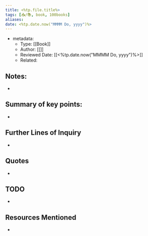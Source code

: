 ```yaml
---
title: <%tp.file.title%>
tags: [📥️/📚️, book, 100books]
aliases:  
date: <%tp.date.now("MMMM Do, yyyy")%>
---
```


- metadata:
	- Type: [[Book]]
	- Author: [[]]
	- Reviewed Date: [[<%tp.date.now("MMMM Do, yyyy")%>]]
	- Related: 



## Notes:

- 

## Summary of key points:

-

## Further Lines of Inquiry

-

## Quotes
-

## TODO
-

## Resources Mentioned
-